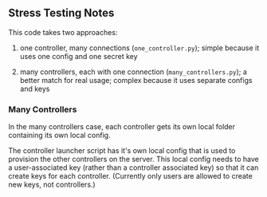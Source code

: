 ## Stress Testing Notes

This code takes two approaches:

1. one controller, many connections (`one_controller.py`); simple because it uses one config and one secret key

2. many controllers, each with one connection (`many_controllers.py`); a better match for real usage; complex because it uses separate configs and keys

### Many Controllers

In the many controllers case, each controller gets its own local folder containing its own local config.

The controller launcher script has it's own local config that is used to provision the other controllers on the server. This local config 
needs to have a user-associated key (rather than a controller associated key) so that it can create keys for each controller. (Currently
only users are allowed to create new keys, not controllers.)
